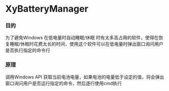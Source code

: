 # XyBatteryManager
### 目的

为了避免Windows 在低电量时自动睡眠/休眠 时有太多高占用的软件，使得在恢复睡眠/休眠时花费太长的时间，使用这个软件可以在低电量时弹出窗口询问用户是否执行指定的命令行

### 原理

调用Windows API 获取当前电池电量，如果电池的电量低于设定的值，将会弹出窗口询问用户是否运行指定的命令，然后逐行使用cmd执行
